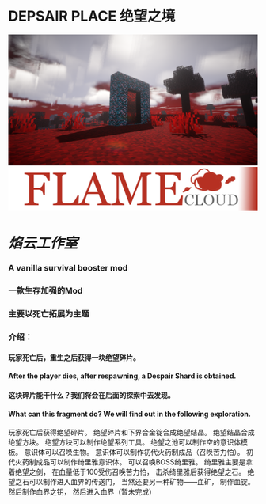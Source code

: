 DEPSAIR PLACE
绝望之境
=============


![logo4](https://github.com/LEFTFlamelight/DespairPlace/raw/1.16.5-Forge/logo4.png)
![logo2](https://github.com/LEFTFlamelight/DespairPlace/raw/1.16.5-Forge/logo2.png)
# ___焰云工作室___

### A vanilla survival booster mod
### 一款生存加强的Mod
### 主要以死亡拓展为主题


### 介绍：

#### 玩家死亡后，重生之后获得一块绝望碎片。
#### After the player dies, after respawning, a Despair Shard is obtained.
#### 这块碎片能干什么？我们将会在后面的探索中去发现。
#### What can this fragment do? We will find out in the following exploration.
玩家死亡后获得绝望碎片。
绝望碎片和下界合金锭合成绝望结晶。
绝望结晶合成绝望方块。
绝望方块可以制作绝望系列工具。
绝望之池可以制作空的意识体模板。
意识体可以召唤生物。
意识体可以制作初代火药制成品（召唤苦力怕）。
初代火药制成品可以制作绮里雅意识体。
可以召唤BOSS绮里雅。
绮里雅主要是拿着绝望之剑，
在血量低于100受伤召唤苦力怕，
击杀绮里雅后获得绝望之石。
绝望之石可以制作进入血界的传送门，
当然还要另一种矿物——血矿，
制作血锭。
然后制作血界之钥，
然后进入血界（暂未完成）

